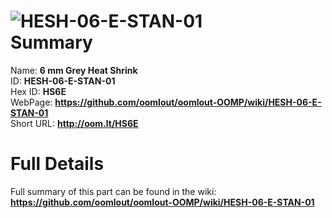
![HESH-06-E-STAN-01](https://github.com/oomlout/oomlout-OOMP/blob/master/parts/HESH-06-E-STAN-01/HESH-06-E-STAN-01_420.jpg)   
Summary
=================
  
Name: __6 mm Grey Heat Shrink__    
ID: __HESH-06-E-STAN-01__   
Hex ID: __HS6E__   
WebPage: __https://github.com/oomlout/oomlout-OOMP/wiki/HESH-06-E-STAN-01__   
Short URL: __http://oom.lt/HS6E__   

Full Details
==========================
Full summary of this part can be found in the wiki:   
__https://github.com/oomlout/oomlout-OOMP/wiki/HESH-06-E-STAN-01__    

